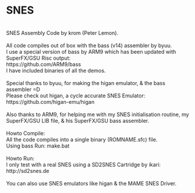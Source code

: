 SNES
====
<br />
SNES Assembly Code by krom (Peter Lemon).<br />
<br />
All code compiles out of box with the bass (v14) assembler by byuu.<br />
I use a special version of bass by ARM9 which has been updated with SuperFX/GSU Risc output:<br />
https://github.com/ARM9/bass<br />
I have included binaries of all the demos.<br />
<br />
Special thanks to byuu, for making the higan emulator, & the bass assembler =D<br />
Please check out higan, a cycle accurate SNES Emulator:<br />
https://github.com/higan-emu/higan<br />
<br />
Also thanks to ARM9, for helping me with my SNES initialisation routine, my SuperFX/GSU LIB file, & his SuperFX/GSU bass assembler.<br />
<br />
Howto Compile:<br />
All the code compiles into a single binary (ROMNAME.sfc) file.<br />
Using bass Run: make.bat<br />
<br />
Howto Run:<br />
I only test with a real SNES using a SD2SNES Cartridge by ikari:<br />
http://sd2snes.de<br />
<br />
You can also use SNES emulators like higan & the MAME SNES Driver.
